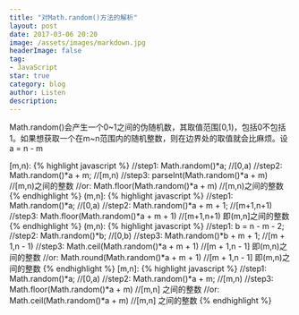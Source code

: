 ```yaml
---
title: "对Math.random()方法的解析"
layout: post
date: 2017-03-06 20:20
image: /assets/images/markdown.jpg
headerImage: false
tag:
- JavaScript
star: true
category: blog
author: Listen
description: 
---
```


Math.random()会产生一个0~1之间的伪随机数，其取值范围[0,1)，包括0不包括1。如果想获取一个在m~n范围内的随机整数，则在边界处的取值就会比麻烦。设 a = n - m

[m,n):
{% highlight javascript %}
//step1:
	Math.random()*a;	//[0,a)
//step2:
	Math.random()*a + m;	//[m,n)
//step3:
	parseInt(Math.random()*a + m)	//[m,n)之间的整数
//or:
	Math.floor(Math.random()*a + m)	//[m,n)之间的整数
{% endhighlight %}
(m,n]:
{% highlight javascript %}
//step1:
	Math.random()*a;	//[0,a)
//step2:
	Math.random()*a + m + 1;	//[m+1,n+1)
//step3:
	Math.floor(Math.random()*a + m + 1)  //[m+1,n+1) 即(m,n]之间的整数
{% endhighlight %}
(m,n):
{% highlight javascript %}
//step1:
	b = n - m - 2;
//step2:
	Math.random()*b;	//[0,b)
//step3:
	Math.random()*b + m + 1;	//[m + 1,n - 1)
//step3:
	Math.ceil(Math.random()*a + m + 1)  //[m + 1,n - 1] 即(m,n)之间的整数
//or:
	Math.round(Math.random()*a + m + 1)  //[m + 1,n - 1] 即(m,n)之间的整数
{% endhighlight %}
[m,n]:
{% highlight javascript %}
//step1:
	Math.random()*a;	//[0,a)
//step2:
	Math.random()*a + m;	//[m,n)
//step3:
	Math.floor(Math.random()*a + m)  //[m,n] 之间的整数
//or:
	Math.ceil(Math.random()*a + m)  //[m,n] 之间的整数
{% endhighlight %}